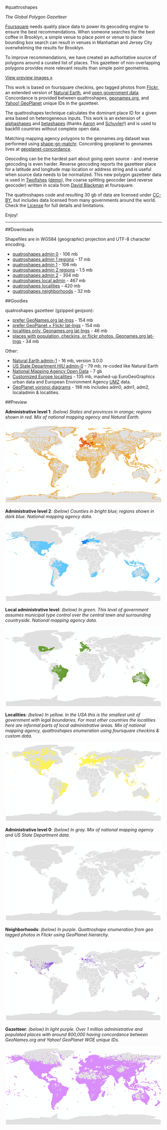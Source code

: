 #quattroshapes

_The Global Polygon Gazetteer_

[Foursquare](http://foursquare.com) needs quality place data to power its geocoding engine to ensure the best recommendations. When someone searches for the best coffee in Brooklyn, a simple venue to place point or venue to place bounding box search can result in venues in Manhattan and Jersey City overwhelming the results for Brooklyn. 

To improve recommendations, we have created an authoritative source of polygons around a curated list of places. This gazetteer of non-overlapping polygons provides more relevant results than simple point geometries. 

[View preview images »](https://github.com/foursquare/quattroshapes#preview)

This work is based on foursquare checkins, geo tagged photos from [Flickr](http://flickr.com), an extended version of [Natural Earth](http://naturalearthdata.com), and [open government data](http://brigade.codeforamerica.org/opendata). Concordance is provided between quattroshapes, [geonames.org](http://geonames.org), and [Yahoo! GeoPlanet](http://developer.yahoo.com/geo/geoplanet/) unique IDs in the gazetteer.

The quattroshapes technique calculates the dominant place ID for a given area based on heterogeneous inputs. This work is an extension of [alphashapes](http://code.flickr.net/2008/10/30/the-shape-of-alpha/) and [betashapes](https://github.com/simplegeo/betashapes) (thanks [Aaron](https://github.com/straup) and [Schuyler](https://github.com/schuyler)!) and is used to backfill countries without complete open data.

Matching mapping agency polygons to the geonames.org dataset was performed using [shape-gn-matchr](https://github.com/blackmad/shputils). Concording geoplanet to geonames lives at [geoplanet-concordance](https://github.com/blackmad/geoplanet-concordance).

Geocoding can be the hardest part about going open source - and reverse geocoding is even harder. Reverse geocoding reports the gazetteer place for a latitude and longitude map location or address string and is useful when source data needs to be normalized. This new polygon gazetteer data is used in [Twofishes](https://github.com/foursquare/twofishes) ([demo](http://twofishes.net)), the coarse splitting geocoder (and reverse geocoder) written in scala from [David Blackman](https://github.com/blackmad/) at foursquare.

The quattroshapes code and resulting 30 gb of data are licensed under [CC-BY](http://creativecommons.org/licenses/by/2.0/), but includes data licensed from many governments around the world. Check the [License](LICENSE.md) for full details and limitations.

Enjoy!

---

##Downloads

Shapefiles are in WGS84 (geographic) projection and UTF-8 character encoding. 

* [quatroshapes admin 0](http://static.quattroshapes.com/qs_adm0.zip) - 106 mb
* [quatroshapes admin 1 regions](http://static.quattroshapes.com/qs_adm1_region.zip) - 17 mb
* [quatroshapes admin 1](http://static.quattroshapes.com/qs_adm1.zip) - 106 mb
* [quatroshapes admin 2 regions](http://static.quattroshapes.com/qs_adm2_region.zip) - 1.5 mb
* [quatroshapes admin 2](http://static.quattroshapes.com/qs_adm2.zip) - 304 mb
* [quatroshapes local admin](http://static.quattroshapes.com/qs_localadmin.zip) - 467 mb
* [quatroshapes localities](http://static.quattroshapes.com/qs_localities.zip) - 420 mb
* [quatroshapes neighborhoods](http://static.quattroshapes.com/qs_neighborhoods.zip) - 32 mb

##Goodies

quatroshapes gazetteer (gzipped geojson):

* [prefer GeoNames.org lat-lngs](http://static.quattroshapes.com/quattroshapes_gazetteer_gn_then_gp.gz) - 154 mb
* [prefer GeoPlanet + Flickr lat-lngs](http://static.quattroshapes.com/quattroshapes_gazetteer_gp_then_gn.gz) - 154 mb
* [localities only, Geonames.org lat-lngs](http://static.quattroshapes.com/quattroshapes_gazetteer_gn_then_gp_locality.gz) - 46 mb
* [places with population, checkins, or flickr photos, Geonames.org lat-lngs](http://static.quattroshapes.com/quattroshapes_gazetteer_gn_then_gp_with_content.gz) - 34 mb

Other:

* [Natural Earth admin-1](http://static.quattroshapes.com/ne_adm1.zip) - 16 mb, version 3.0.0
* [US State Department HIU admin-0](http://static.quattroshapes.com/ne_ussd_adm0.zip) - 79 mb, re-coded like Natural Earth
* [National Mapping Agency Open Data](http://static.quattroshapes.com/nma.zip) - 7 gb
* [Customized Europe localities](http://static.quattroshapes.com/europe_localities.zip) - 135 mb, mashed-up EuroGeoGraphics urban data and European Environment Agency [UMZ](http://www.eea.europa.eu/data-and-maps/data/urban-morphological-zones-2006-umz2006-f3v0) data.
* [GeoPlanet voronoi diagrams](http://static.quattroshapes.com/geoplanet_voronoi.zip) - 198 mb includes adm0, adm1, adm2, localadmin & localities.

 
##Preview

**Administrative level 1**: 
_(below) States and provinces in orange; regions shown in red. Mix of national mapping agency and Natural Earth._

![qs_adm1](images/qs_adm1.png)

**Administrative level 2**: 
_(below) Counties in bright blue; regions shown in dark blue. National mapping agency data._

![qs_adm2](images/qs_adm2.png)

**Local administrative level**: 
_(below) In green. This level of government assumes municipal type control over the central town and surrounding countryside. National mapping agency data._

![qs_localadmin](images/qs_localadmin.png)

**Localities**: 
_(below) In yellow. In the USA this is the smallest unit of government with legal boundaries. For most other countries the localities here are informal parts of local administrative areas. Mix of national mapping agency, quattroshapes enumeration using foursquare checkins & custom data._

![qs_localities](images/qs_localities.png)

**Administrative level 0**: 
_(below) In gray. Mix of national mapping agency and US State Department data._

![qs_adm0](images/qs_adm0.png)

**Neighborhoods**: 
_(below) In purple. Quattroshape enumeration from geo tagged photos in Flickr using GeoPlanet hierarchy._

![qs_neighborhoods](images/qs_neighborhoods.png)

**Gazetteer**: 
_(below) In light purple. Over 1 million administrative and populated places with around 800,000 having concordance between GeoNames.org and Yahoo! GeoPlanet WOE unique IDs._

![qs_gazetteer](images/qs_gazetteer.png)
